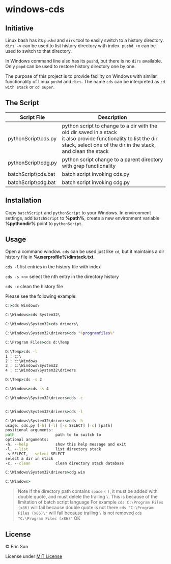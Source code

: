 # windows-cds

## Initiative

Linux bash has its `pushd` and `dirs` tool to easily switch to a history directory. `dirs -v` can be used to list history directory with index. `pushd +n` can be used to switch to that directory.

In Windows command line also has its `pushd`, but there is no `dirs` available. Only `popd` can be used to restore history directory one by one.

The purpose of this project is to provide facility on Windows with similar functionality of Linux `pushd` and `dirs`. The name `cds` can be interpreted as `cd with stack` or `cd super`.

## The Script

| Script File | Description |
|-------------|-------------|
| pythonScript\cds.py | python script to change to a dir with the old dir saved in a stack<br>it also provide functionality to list the dir stack, select one of the dir in the stack, and clean the stack|
| pythonScript\cdg.py | python script change to a parent directory with grep functionality |
| batchScript\cds.bat | batch script invoking cds.py |
| batchScript\cdg.bat | batch script invoking cdg.py |

## Installation
Copy `batchScript` and `pythonScript` to your Windows. In environment settings, add `batchScript` to <b>%path%</b>, create a new environment variable <b>%pythondir%</b> point to `pythonScript`.

## Usage

Open a command window. `cds` can be used just like `cd`, but it maintains a dir history file in <b>%userprofile%\dirstack.txt</b>.

`cds -l` list entries in the history file with index

`cds -s <n>` select the nth entry in the directory history

`cds -c` clean the history file

Please see the following example:

```bat
C:>cds Windows\

C:\Windows>cds System32\

C:\Windows\System32>cds drivers\

C:\Windows\System32\drivers>cds "%programfiles%"

C:\Program Files>cds d:\Temp

D:\Temp>cds -l
1 : c:\
2 : c:\Windows
3 : c:\Windows\System32
4 : c:\Windows\System32\drivers

D:\Temp>cds -s 2

C:\Windows>cds -s 4

C:\Windows\System32\drivers>cds -c


C:\Windows\System32\drivers>cds -l

C:\Windows\System32\drivers>cds -h
usage: cds.py [-h] [-l] [-s SELECT] [-c] [path]
positional arguments:
path                  path to to switch to
optional arguments:
-h, --help            show this help message and exit
-l, --list            list directory stack
-s SELECT, --select SELECT
select a dir in stack
-c, --clean           clean directory stack database

C:\Windows\System32\drivers>cdg win

C:\Windows>
```

> Note
> If the directory path contains `space` `(` `)`, it must be added with double quote, and must delele the trailing `\`. This is because of the limitation of batch script language
> For example
> `cds C:\Program Files (x86)` will fail because double quote is not there
> `cds "C:\Program Files (x86)\"` will fail because trailing `\` is not removed
> `cds "C:\Program Files (x86)"` OK

## License

&copy; Eric Sun

License under [MIT License](LICENSE)
